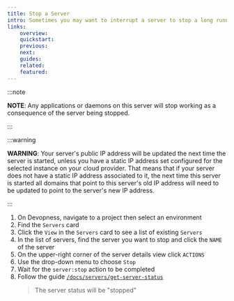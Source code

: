 ```yaml
---
title: Stop a Server
intro: Sometimes you may want to interrupt a server to stop a long running task. Stop a server to force any running tasks to end.
links:
    overview:
    quickstart:
    previous:
    next:
    guides:
    related:
    featured:
---
```


:::note

**NOTE**: Any applications or daemons on this server will stop working as a consequence of the server being stopped.

:::

:::warning

**WARNING**: Your server's public IP address will be updated the next time the server is started, unless you have a static IP address set configured for the selected instance on your cloud provider. That means that if your server does not have a static IP address associated to it, the next time this server is started all domains that point to this server's old IP address will need to be updated to point to the server's new IP address.

:::

1. On Devopness, navigate to a project then select an environment
1. Find the `Servers` card
1. Click the `View` in the `Servers` card to see a list of existing `Servers`
1. In the list of servers, find the server you want to stop and click the `NAME` of the server
1. On the upper-right corner of the server details view click `ACTIONS`
1. Use the drop-down menu to choose `Stop`
1. Wait for the `server:stop` action to be completed
1. Follow the guide [`/docs/servers/get-server-status`](/docs/servers/get-server-status)
    > The server status will be "stopped"

